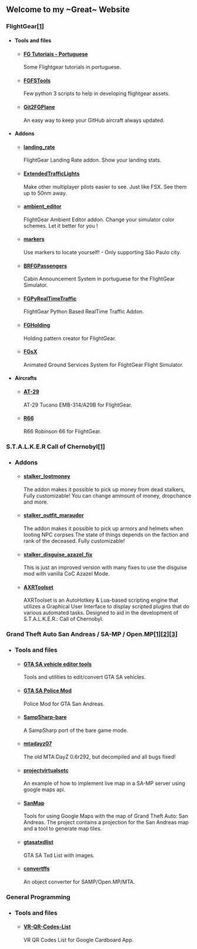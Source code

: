 ## Welcome to my ~Great~ Website

### FlightGear[[1](www.flightgear.org)]

  - #### Tools and files

    - #### [FG Tutoriais - Portuguese](https://github.com/RenanMsV/fgtutoriais)
      Some Flightgear tutorials in portuguese.

    - #### [FGFSTools](https://github.com/RenanMsV/FGFSTools)
      Few python 3 scripts to help in developing flightgear assets.

    - #### [Git2FGPlane](https://github.com/RenanMsV/Git2FGPlane)
      An easy way to keep your GitHub aircraft always updated.

  - #### Addons

    - #### [landing_rate](https://github.com/RenanMsV/landing_rate)
      FlightGear Landing Rate addon. Show your landing stats.

    - #### [ExtendedTrafficLights](https://github.com/RenanMsV/ExtendedTrafficLights)
      Make other multiplayer pilots easier to see. Just like FSX. See them up to 50nm away.

    - #### [ambient_editor](https://github.com/RenanMsV/ambient_editor)
      FlightGear Ambient Editor addon. Change your simulator color schemes. Let it better for you !

    - #### [markers](https://github.com/RenanMsV/markers)
      Use markers to locate yourself! - Only supporting São Paulo city.

    - #### [BRFGPassengers](https://github.com/RenanMsV/BRFGPassengers)
      Cabin Announcement System in portuguese for the FlightGear Simulator.

    - #### [FGPyRealTimeTraffic](https://github.com/RenanMsV/FGPyRealTimeTraffic)
      FlightGear Python Based RealTime Traffic Addon.

    - #### [FGHolding](https://github.com/RenanMsV/FGHolding)
      Holding pattern creator for FlightGear.

    - #### [FGsX](https://github.com/RenanMsV/FGsX)
      Animated Ground Services System for FlightGear Flight Simulator.

  - #### Aircrafts

    - #### [AT-29](https://github.com/RenanMsV/AT-29)
      AT-29 Tucano EMB-314/A29B for FlightGear.

    - #### [R66](https://github.com/RenanMsV/R66)
      R66 Robinson 66 for FlightGear.

### S.T.A.L.K.E.R Call of Chernobyl[[1](https://www.moddb.com/mods/call-of-chernobyl)]

  - ### Addons

    - #### [stalker_lootmoney](https://github.com/RenanMsV/stalker_lootmoney)
      The addon makes it possible to pick up money from dead stalkers, Fully customizable! You can change ammount of money, dropchance and more.

    - #### [stalker_outfit_marauder](https://github.com/RenanMsV/stalker_outfit_marauder)
      The addon makes it possible to pick up armors and helmets when looting NPC corpses.The state of things depends on the faction and rank of the deceased. Fully customizable!

    - #### [stalker_disguise_azazel_fix](https://github.com/RenanMsV/stalker_disguise_azazel_fix)
      This is just an improved version with many fixes to use the disguise mod with vanilla CoC Azazel Mode.

    - #### [AXRToolset](https://github.com/RenanMsV/AXRToolset)
      AXRToolset is an AutoHotkey & Lua-based scripting engine that utilizes a Graphical User Interface to display scripted plugins that do various automated tasks. Designed to aid in the development of S.T.A.L.K.E.R.: Call of Chernobyl.

### Grand Theft Auto San Andreas / SA-MP / Open.MP[[1](http://www.rockstargames.com/sanandreas/)][[2](http://www.sa-mp.com)][[3](https://www.open.mp/)]

  - ### Tools and files

    - #### [GTA SA vehicle editor tools](https://github.com/RenanMsV/Ferramentas_Converter_Veiculos_GTA_SA)
      Tools and utilities to edit/convert GTA SA vehicles.

    - #### [GTA SA Police Mod](https://github.com/RenanMsV/ModPolicia_GTA_SA)
      Police Mod for GTA San Andreas.

    - #### [SampSharp-bare](https://github.com/RenanMsV/SampSharp-bare)
      A SampSharp port of the bare game mode.

    - #### [mtadayz07](https://github.com/RenanMsV/mtadayz07)
      The old MTA:DayZ 0.6r292, but decompiled and all bugs fixed!

    - #### [projectvirtualsetc](https://github.com/RenanMsV/projectvirtualsetc)
      An example of how to implement live map in a SA-MP server using google maps api.

    - #### [SanMap](https://github.com/RenanMsV/SanMap)
      Tools for using Google Maps with the map of Grand Theft Auto: San Andreas. The project contains a projection for the San Andreas map and a tool to generate map tiles.

    - #### [gtasatxdlist](https://github.com/RenanMsV/gtasatxdlist)
      GTA SA Txd List with images.

    - #### [convertffs](https://github.com/RenanMsV/convertffs)
      An object converter for SAMP/Open.MP/MTA.

### General Programming

  - ### Tools and files

    - #### [VR-QR-Codes-List](https://github.com/RenanMsV/VR-QR-Codes-List)
      VR QR Codes List for Google Cardboard App.

